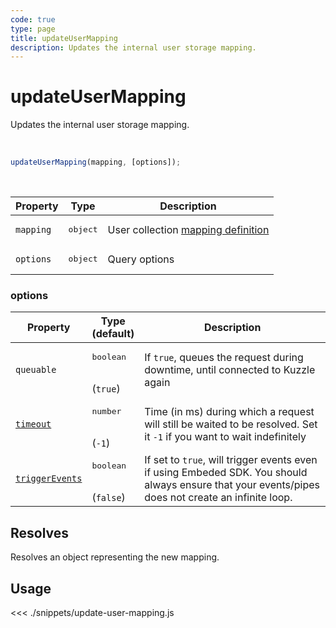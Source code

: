 ```yaml
---
code: true
type: page
title: updateUserMapping
description: Updates the internal user storage mapping.
---
```


# updateUserMapping

Updates the internal user storage mapping.

<br />

```js
updateUserMapping(mapping, [options]);
```

<br />

| Property | Type | Description |
|--- |--- |--- |
| `mapping` | <pre>object</pre> | User collection [mapping definition](/core/2/guides/main-concepts/data-storage) |
| `options` | <pre>object</pre> | Query options |

### options

| Property | Type<br />(default) | Description |
| --- | --- | --- |
| `queuable` | <pre>boolean</pre><br />(`true`) | If `true`, queues the request during downtime, until connected to Kuzzle again |
| [`timeout`](/sdk/7/core-classes/kuzzle/query#timeout)  | <pre>number</pre><br/>  (`-1`)     | Time (in ms) during which a request will still be waited to be resolved. Set it `-1` if you want to wait indefinitely |
| [`triggerEvents`](/sdk/7/core-classes/kuzzle/query#triggerEvents)  | <pre>boolean</pre> <br/>(`false`)| If set to `true`, will trigger events even if using Embeded SDK. You should always ensure that your events/pipes does not create an infinite loop. <SinceBadge version="Kuzzle 2.31.0"/> |

## Resolves

Resolves an object representing the new mapping.

## Usage

<<< ./snippets/update-user-mapping.js
